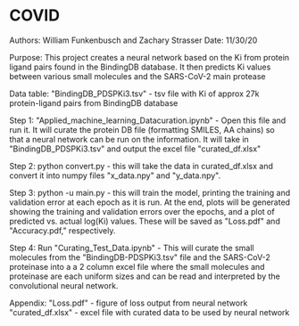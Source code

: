 # COVID

Authors: William Funkenbusch and Zachary Strasser
Date: 11/30/20

Purpose: This project creates a neural network based on the Ki from protein ligand pairs found in the BindingDB database. It then predicts Ki values between various small molecules and the SARS-CoV-2 main protease

Data table: "BindingDB_PDSPKi3.tsv" - tsv file with Ki of approx 27k protein-ligand pairs from BindingDB database

Step 1:
"Applied_machine_learning_Datacuration.ipynb" - Open this file and run it. It will curate the protein DB file (formatting SMILES, AA chains) so that a neural network can be run on the information. It will take in "BindingDB_PDSPKi3.tsv" and output the excel file "curated_df.xlsx"

Step 2:
python convert.py - this will take the data in curated_df.xlsx and convert it into numpy files "x_data.npy" and "y_data.npy".

Step 3:
python -u main.py - this will train the model, printing the training and validation error at each epoch as it is run. At the end, plots will be generated showing the training and validation errors over the epochs, and a plot of predicted vs. actual log(Ki) values. These will be saved as "Loss.pdf" and "Accuracy.pdf," respectively.

Step 4: Run "Curating_Test_Data.ipynb" - This will curate the small molecules from the "BindingDB-PDSPKi3.tsv" file  and the SARS-CoV-2 proteinase into a a 2 column excel file where the small molecules and proteinase are each uniform sizes and can be read and interpreted by the convolutional neural network.


Appendix:
"Loss.pdf" - figure of loss output from neural network
"curated_df.xlsx" - excel file with curated data to be used by neural network
